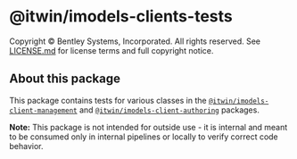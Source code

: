 # @itwin/imodels-clients-tests

Copyright © Bentley Systems, Incorporated. All rights reserved. See [LICENSE.md](./LICENSE.md) for license terms and full copyright notice.

## About this package

This package contains tests for various classes in the [`@itwin/imodels-client-management`](../../clients/imodels-client-management/README.md) and [`@itwin/imodels-client-authoring`](../../clients/imodels-client-authoring/README.md) packages.

**Note:** This package is not intended for outside use - it is internal and meant to be consumed only in internal pipelines or locally to verify correct code behavior.